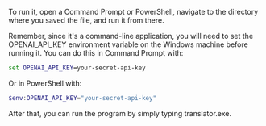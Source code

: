 To run it, open a Command Prompt or PowerShell, navigate to the directory where you saved the file, and run it from there.

Remember, since it's a command-line application, you will need to set the OPENAI_API_KEY environment variable on the Windows machine before running it. You can do this in Command Prompt with:

```cmd
set OPENAI_API_KEY=your-secret-api-key
```
Or in PowerShell with:

```powershell
$env:OPENAI_API_KEY="your-secret-api-key"
```
After that, you can run the program by simply typing translator.exe.